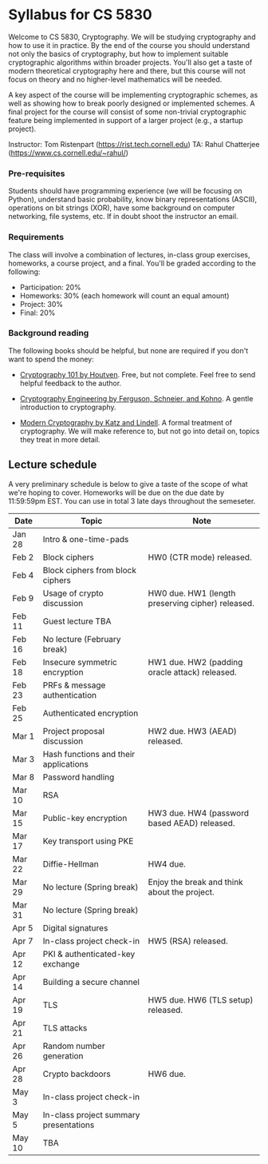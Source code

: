 # Syllabus for CS 5830

Welcome to CS 5830, Cryptography. We will be studying cryptography and how to use it in practice. By the end of  the course you should understand not only the basics of cryptography, but how to implement suitable cryptographic algorithms within broader projects. You'll also get a taste of modern theoretical cryptography here and there, but this course will not focus on theory and no higher-level mathematics will be needed. 

A key aspect of the course will be implementing cryptographic schemes, as well as showing how to break poorly designed or implemented schemes. A final project for the course will consist of some non-trivial cryptographic feature being implemented in support of a larger project (e.g., a startup project). 

Instructor: Tom Ristenpart (https://rist.tech.cornell.edu)
TA: Rahul Chatterjee (https://www.cs.cornell.edu/~rahul/)


### Pre-requisites

Students should have programming experience (we will be focusing on Python),
understand basic probability, know binary representations (ASCII), operations on bit strings (XOR), have some background on computer networking, file systems, etc. If in doubt shoot the instructor an email.



### Requirements

The class will involve a combination of lectures, in-class group exercises,
homeworks,  a course project, and a final. You'll be graded according to the following:

* Participation: 20%
* Homeworks:  30% (each homework will count an equal amount)
* Project:  30% 
* Final:  20% 

### Background reading

The following books should be helpful, but none are required if you don't want to spend the money:

* [Cryptography 101 by Houtven](https://www.crypto101.io/). Free, but not   complete. Feel free to send helpful feedback to the author.

* [Cryptography Engineering by Ferguson, Schneier, and Kohno](https://www.schneier.com/books/cryptography_engineering/). A gentle
  introduction to cryptography.

* [Modern Cryptography by Katz and Lindell](http://www.cs.umd.edu/~jkatz/imc.html). A formal treatment of cryptography.
  We will make reference to, but not go into detail on, topics they treat in
  more detail.


## Lecture schedule

A very preliminary schedule is below to give a taste of the scope of
what we're hoping to cover.  Homeworks will be due on the due date by
11:59:59pm EST. You can use in total 3 late days throughout the semeseter. 



| Date |  Topic  |  Note |
|------|---------|--------|
| Jan 28 | Intro & one-time-pads | |
| Feb 2  | Block ciphers | HW0 (CTR mode) released. |
| Feb 4 |  Block ciphers from block ciphers |  |
| Feb 9 | Usage of crypto discussion | HW0 due. HW1 (length preserving cipher)  released. |
| Feb 11 | Guest lecture TBA | |
| Feb 16 | No lecture  (February break) | |
| Feb 18 | Insecure symmetric encryption |  HW1 due. HW2 (padding oracle attack) released. |
| Feb 23 | PRFs & message authentication |  |
| Feb 25 | Authenticated encryption | |
| Mar 1 | Project proposal discussion | HW2 due. HW3 (AEAD) released. |
| Mar 3 | Hash functions and their applications | |
| Mar 8 | Password handling | |
| Mar 10 | RSA | |
| Mar 15 | Public-key encryption | HW3 due. HW4 (password based AEAD) released. |
| Mar 17 | Key transport using PKE | |
| Mar 22 | Diffie-Hellman | HW4 due. |
| Mar 29 | No lecture (Spring break) |  Enjoy the break and think about the project. |
| Mar 31 | No lecture (Spring break) | |
| Apr 5 | Digital signatures |  |
| Apr 7 | In-class project check-in | HW5 (RSA) released. |
| Apr 12 | PKI & authenticated-key exchange | |
| Apr 14 | Building a secure channel | |
| Apr 19 | TLS | HW5 due. HW6 (TLS setup) released. |
| Apr 21 | TLS attacks | |
| Apr 26 | Random number generation | |
| Apr 28 | Crypto backdoors | HW6 due. |
| May 3 | In-class project check-in | |
| May 5 | In-class project summary presentations | |
| May 10 | TBA  | |

